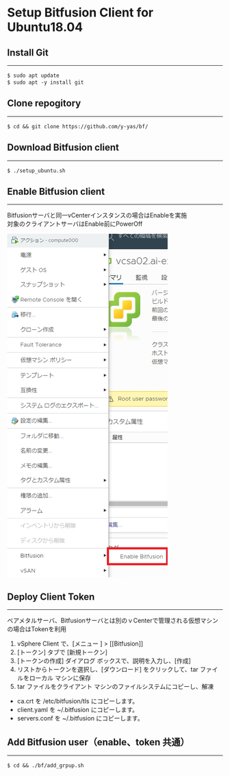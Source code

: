 # Setup Bitfusion Client for Ubuntu18.04
## Install Git
---
```
$ sudo apt update
$ sudo apt -y install git
```

## Clone repogitory
---
```
$ cd && git clone https://github.com/y-yas/bf/
```

## Download Bitfusion client
---
```
$ ./setup_ubuntu.sh
```

## Enable Bitfusion client 
---
Bitfusionサーバと同一vCenterインスタンスの場合はEnableを実施  
対象のクライアントサーバはEnable前にPowerOff

![Enable_img](./images/enable.png)


## Deploy Client Token
---
ベアメタルサーバ、Bitfusionサーバとは別のｖCenterで管理される仮想マシンの場合はTokenを利用

1. vSphere Client で、[メニュー ] > [[Bitfusion]] 
2. [トークン] タブで [新規トークン] 
3. [トークンの作成] ダイアログ ボックスで、説明を入力し、[作成] 
4. リストからトークンを選択し、[ダウンロード] をクリックして、tar ファイルをローカル マシンに保存
5. tar ファイルをクライアント マシンのファイルシステムにコピーし、解凍

- ca.crt を /etc/bitfusion/tls にコピーします。
- client.yaml を ~/.bitfusion にコピーします。
- servers.conf を ~/.bitfusion にコピーします。

## Add Bitfusion user（enable、token 共通）
---
```
$ cd && ./bf/add_grpup.sh
```


